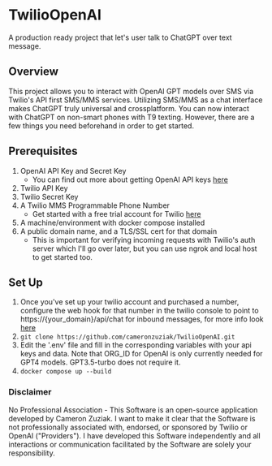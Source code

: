 # **TwilioOpenAI**
A production ready project that let's user talk to ChatGPT over text message. 

## Overview 
This project allows you to interact with OpenAI GPT models over SMS via Twilio's API first SMS/MMS services. Utilizing SMS/MMS as a chat interface makes ChatGPT truly universal and crossplatform. You can now interact with ChatGPT on non-smart phones with T9 texting. However, there are a few things you need beforehand in order to get started.

## Prerequisites
1. OpenAI API Key and Secret Key  
    - You can find out more about getting OpenAI API keys [here](https://openai.com/blog/openai-api)
2. Twilio API Key
3. Twilio Secret Key
4. A Twilio MMS Programmable Phone Number
   - Get started with a free trial account for Twilio [here](https://www.twilio.com/docs/usage/tutorials/how-to-use-your-free-trial-account)
5. A machine/environment with docker compose installed
6. A public domain name, and a TLS/SSL cert for that domain
   - This is important for verifying incoming requests with Twilio's auth server which I'll go over later, but you can use ngrok and local host to get started too.

## Set Up
1. Once you've set up your twilio account and purchased a number, configure the web hook for that number in the twilio console to point to https://{your_domain}/api/chat for inbound messages, for more info look [here](https://www.twilio.com/docs/sms/tutorials/how-to-receive-and-reply-python#configure-your-webhook-url)
2. ```git clone https://github.com/cameronzuziak/TwilioOpenAI.git```
3. Edit the '.env' file and fill in the corresponding variables with your api keys and data. Note that ORG_ID for OpenAI is only currently needed for GPT4 models. GPT3.5-turbo does not require it.
4. ```docker compose up --build```


### Disclaimer
No Professional Association - This Software is an open-source application developed by Cameron Zuziak. I want to make it clear that the Software is not professionally associated with, endorsed, or sponsored by Twilio or OpenAI ("Providers"). I have developed this Software independently and all interactions or communication facilitated by the Software are solely your responsibility.
